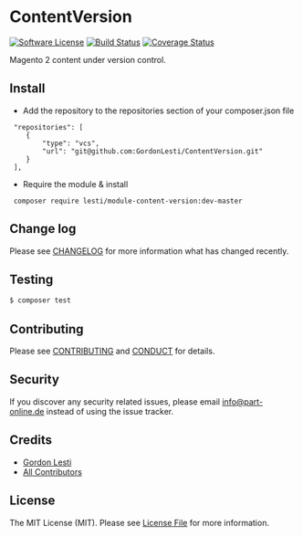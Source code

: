 # ContentVersion

[![Software License][ico-license]](LICENSE.md)
[![Build Status][ico-travis]][link-travis]
[![Coverage Status][ico-coverall]][link-coveralls]

Magento 2 content under version control.

## Install

* Add the repository to the repositories section of your composer.json file
```
 "repositories": [
    {
        "type": "vcs",
        "url": "git@github.com:GordonLesti/ContentVersion.git"
    }
 ],
```
* Require the module & install
```
 composer require lesti/module-content-version:dev-master
```

## Change log

Please see [CHANGELOG](CHANGELOG.md) for more information what has changed recently.

## Testing

``` bash
$ composer test
```

## Contributing

Please see [CONTRIBUTING](CONTRIBUTING.md) and [CONDUCT](CONDUCT.md) for details.

## Security

If you discover any security related issues, please email info@part-online.de instead of using the issue tracker.

## Credits

- [Gordon Lesti][link-author]
- [All Contributors][link-contributors]

## License

The MIT License (MIT). Please see [License File](LICENSE.md) for more information.

[ico-license]: https://img.shields.io/github/license/GordonLesti/ContentVersion.svg?style=flat-square
[ico-travis]: https://img.shields.io/travis/GordonLesti/ContentVersion/master.svg?style=flat-square
[ico-coverall]: https://img.shields.io/coveralls/GordonLesti/ContentVersion.svg?style=flat-square

[link-travis]: https://travis-ci.org/GordonLesti/ContentVersion
[link-coveralls]: https://coveralls.io/github/GordonLesti/ContentVersion
[link-author]: https://gordonlesti.com/
[link-contributors]: ../../contributors
